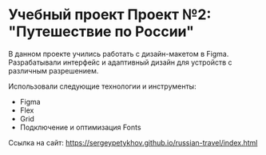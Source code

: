 # Учебный проект Проект №2: "Путешествие по России"

В данном проекте учились работать с дизайн-макетом в Figma.
Разрабатывали интерфейс и адаптивный дизайн для устройств с различным разрешением.

Использовали следующие технологии и инструменты:
- Figma
- Flex
- Grid
- Подключение и оптимизация Fonts

Cсылка на сайт: https://sergeypetykhov.github.io/russian-travel/index.html

